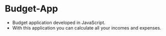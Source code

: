 # Budget-App

- Budget application developed in JavaScript.
- With this application you can calculate all your incomes and expenses.
